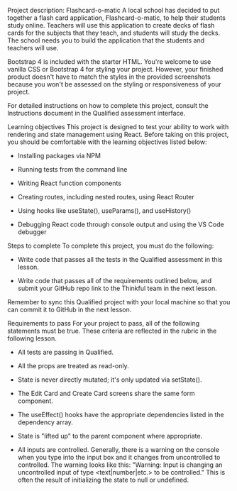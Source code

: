Project description: Flashcard-o-matic
A local school has decided to put together a flash card application, Flashcard-o-matic, to help their students study online. Teachers will use this application to create decks of flash cards for the subjects that they teach, and students will study the decks. The school needs you to build the application that the students and teachers will use.

Bootstrap 4 is included with the starter HTML. You're welcome to use vanilla CSS or Bootstrap 4 for styling your project. However, your finished product doesn't have to match the styles in the provided screenshots because you won't be assessed on the styling or responsiveness of your project.

For detailed instructions on how to complete this project, consult the Instructions document in the Qualified assessment interface.

Learning objectives
This project is designed to test your ability to work with rendering and state management using React. Before taking on this project, you should be comfortable with the learning objectives listed below:

- Installing packages via NPM

- Running tests from the command line

- Writing React function components

- Creating routes, including nested routes, using React Router

- Using hooks like useState(), useParams(), and useHistory()

- Debugging React code through console output and using the VS Code debugger

Steps to complete
To complete this project, you must do the following:

- Write code that passes all the tests in the Qualified assessment in this lesson.

- Write code that passes all of the requirements outlined below, and submit your GitHub repo link to the Thinkful team in the next lesson.

Remember to sync this Qualified project with your local machine so that you can commit it to GitHub in the next lesson.

Requirements to pass
For your project to pass, all of the following statements must be true. These criteria are reflected in the rubric in the following lesson.

- All tests are passing in Qualified.

- All the props are treated as read-only.

- State is never directly mutated; it's only updated via setState().

- The Edit Card and Create Card screens share the same form component.

- The useEffect() hooks have the appropriate dependencies listed in the dependency array.

- State is "lifted up" to the parent component where appropriate.

- All inputs are controlled. Generally, there is a warning on the console when you type into the input box and it changes from uncontrolled to controlled. The warning looks like this: "Warning: Input is changing an uncontrolled input of type <text|number|etc.> to be controlled." This is often the result of initializing the state to null or undefined.
